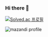 ### Hi there 👋

[![Solved.ac
프로필](http://mazassumnida.wtf/api/v2/generate_badge?boj=sukam09)](https://solved.ac/sukam09)

![mazandi profile](http://mazandi.herokuapp.com/api?handle=sukam09&theme=warm)
